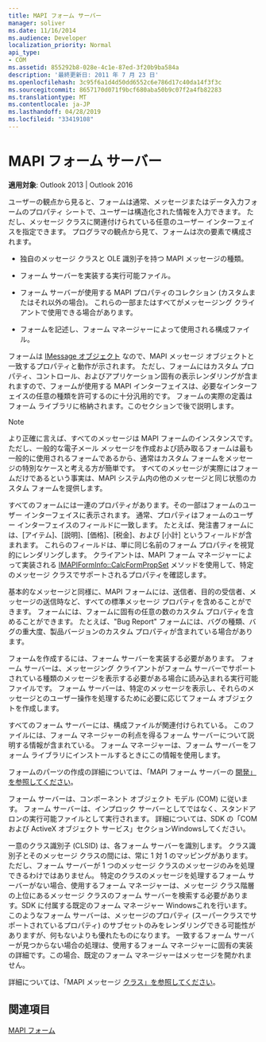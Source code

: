 ```yaml
---
title: MAPI フォーム サーバー
manager: soliver
ms.date: 11/16/2014
ms.audience: Developer
localization_priority: Normal
api_type:
- COM
ms.assetid: 855292b8-028e-4c1e-87ed-3f20b9ba584a
description: '最終更新日: 2011 年 7 月 23 日'
ms.openlocfilehash: 3c95f6a1d4d50dd6552c6e786d17c40da14f3f3c
ms.sourcegitcommit: 8657170d071f9bcf680aba50b9c07f2a4fb82283
ms.translationtype: MT
ms.contentlocale: ja-JP
ms.lasthandoff: 04/28/2019
ms.locfileid: "33419108"
---
```

# <a name="mapi-form-servers"></a>MAPI フォーム サーバー

  
  
**適用対象**: Outlook 2013 | Outlook 2016 
  
ユーザーの観点から見ると、フォームは通常、メッセージまたはデータ入力フォームのプロパティ シートで、ユーザーは構造化された情報を入力できます。 ただし、メッセージ クラスに関連付けられている任意のユーザー インターフェイスを指定できます。 プログラマの観点から見て、フォームは次の要素で構成されます。
  
- 独自のメッセージ クラスと OLE 識別子を持つ MAPI メッセージの種類。
    
- フォーム サーバーを実装する実行可能ファイル。
    
- フォーム サーバーが使用する MAPI プロパティのコレクション (カスタムまたはそれ以外の場合)。 これらの一部またはすべてがメッセージング クライアントで使用できる場合があります。
    
- フォームを記述し、フォーム マネージャーによって使用される構成ファイル。
    
フォームは [IMessage オブジェクト](imessageimapiprop.md) なので、MAPI メッセージ オブジェクトと一致するプロパティと動作が示されます。 ただし、フォームにはカスタム プロパティ、コントロール、およびアプリケーション固有の表示レンダリングが含まれますので、フォームが使用する MAPI インターフェイスは、必要なインターフェイスの任意の種類を許可するのに十分汎用的です。 フォームの実際の定義はフォーム ライブラリに格納されます。このセクションで後で説明します。 
  
> [!NOTE]
> より正確に言えば、すべてのメッセージは MAPI フォームのインスタンスです。 ただし、一般的な電子メール メッセージを作成および読み取るフォームは最も一般的に使用されるフォームであるから、通常はカスタム フォームをメッセージの特別なケースと考える方が簡単です。 すべてのメッセージが実際にはフォームだけであるという事実は、MAPI システム内の他のメッセージと同じ状態のカスタム フォームを提供します。 
  
すべてのフォームには一連のプロパティがあります。その一部はフォームのユーザー インターフェイスに表示されます。 通常、プロパティはフォームのユーザー インターフェイスのフィールドに一致します。 たとえば、発注書フォームには、[アイテム]、[説明]、[価格]、[税金]、および [小計] というフィールドが含まれます。 これらのフィールドは、単に同じ名前のフォーム プロパティを視覚的にレンダリングします。 クライアントは、MAPI フォーム マネージャーによって実装される [IMAPIFormInfo::CalcFormPropSet](imapiforminfo-calcformpropset.md) メソッドを使用して、特定のメッセージ クラスでサポートされるプロパティを確認します。 
  
基本的なメッセージと同様に、MAPI フォームには、送信者、目的の受信者、メッセージの送信時など、すべての標準メッセージ プロパティを含めることができます。 フォームには、フォームに固有の任意の数のカスタム プロパティを含めることができます。 たとえば、"Bug Report" フォームには、バグの種類、バグの重大度、製品バージョンのカスタム プロパティが含まれている場合があります。
  
フォームを作成するには、フォーム サーバーを実装する必要があります。 フォーム サーバーは、メッセージング クライアントがフォーム サーバーでサポートされている種類のメッセージを表示する必要がある場合に読み込まれる実行可能ファイルです。 フォーム サーバーは、特定のメッセージを表示し、それらのメッセージとのユーザー操作を処理するために必要に応じてフォーム オブジェクトを作成します。
  
すべてのフォーム サーバーには、構成ファイルが関連付けられている。 このファイルには、フォーム マネージャーの利点を得るフォーム サーバーについて説明する情報が含まれている。 フォーム マネージャーは、フォーム サーバーをフォーム ライブラリにインストールするときにこの情報を使用します。
  
フォームのパーツの作成の詳細については、「MAPI フォーム サーバーの [開発」を参照してください](developing-mapi-form-servers.md)。
  
フォーム サーバーは、コンポーネント オブジェクト モデル (COM) に従います。 フォーム サーバーは、インプロック サーバーとしてではなく、スタンドアロンの実行可能ファイルとして実行されます。 詳細については、SDK の「COM および ActiveX オブジェクト サービス」セクションWindowsしてください。
  
一意のクラス識別子 (CLSID) は、各フォーム サーバーを識別します。 クラス識別子とそのメッセージ クラスの間には、常に 1 対 1 のマッピングがあります。 ただし、フォーム サーバーが 1 つのメッセージ クラスのメッセージのみを処理できるわけではありません。 特定のクラスのメッセージを処理するフォーム サーバーがない場合、使用するフォーム マネージャーは、メッセージ クラス階層の上位にあるメッセージ クラスのフォーム サーバーを検索する必要があります。SDK に付属する既定のフォーム マネージャー Windowsこれを行います。 このようなフォーム サーバーは、メッセージのプロパティ (スーパークラスでサポートされているプロパティ) のサブセットのみをレンダリングできる可能性がありますが、何もないよりも優れたものになります。 一致するフォーム サーバーが見つからない場合の処理は、使用するフォーム マネージャーに固有の実装の詳細です。この場合、既定のフォーム マネージャーはメッセージを開かれません。
  
詳細については、「MAPI メッセージ [クラス」を参照してください](mapi-message-classes.md)。
  
## <a name="see-also"></a>関連項目



[MAPI フォーム](mapi-forms.md)

